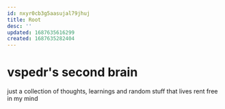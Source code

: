 ```yaml
---
id: nxyr0cb3g5aasujal79jhuj
title: Root
desc: ''
updated: 1687635616299
created: 1687635282404
---
```

# vspedr's second brain

just a collection of thoughts, learnings and random stuff that lives rent free in my mind
